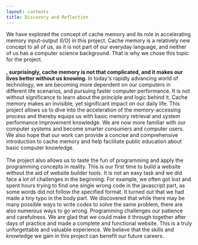 ```yaml
---
layout: contents
title: Discovery and Reflection
---
```


<body>
We have explored the concept of cache memory and its role in accelerating memory input-output (I/O) in this project. Cache memory is a relatively new concept to all of us, as it is not part of our everyday language, and neither of us has a computer science background. That is why we chose this topic for the project. <br/><br/>
<b>, surprisingly, cache memory is not that complicated, and it makes our lives better without us knowing. </b> In today's rapidly advancing world of technology, we are becoming more dependent on our computers in different life scenarios, and pursuing faster computer performance. It is not without significance to learn about the principle and logic behind it. Cache memory makes an invisible, yet significant impact on our daily life. This project allows us to dive into the acceleration of the memory-accessing process and thereby equips us with basic memory retrieval and system performance improvement knowledge. We are now more familiar with our computer systems and become smarter consumers and computer users. We also hope that our work can provide a concise and comprehensive introduction to cache memory and help facilitate public education about basic computer knowledge. <br/><br/>
The project also allows us to taste the fun of programming and apply the programming concepts in reality. This is our first time to build a website without the aid of website builder tools. It is not an easy task and we did face a lot of challenges in the beginning. For example, we often got lost and spent hours trying to find one single wrong code in the javascript part, as some words did not follow the specified format. It turned out that we had made a tiny typo in the body part. We discovered that while there may be many possible ways to write codes to solve the same problem, there are also numerous ways to go wrong. Programming challenges our patience and carefulness. We are glad that we could make it through together after days of practice and made a complete and functional website. This is a truly unforgettable and valuable experience. We believe that the skills and knowledge we gain in this project can benefit our future careers. <br/><br/>
